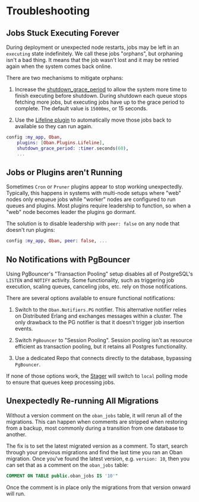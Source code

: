 # Troubleshooting

## Jobs Stuck Executing Forever

During deployment or unexpected node restarts, jobs may be left in an `executing` state
indefinitely. We call these jobs "orphans", but orphaning isn't a bad thing. It means that the job
wasn't lost and it may be retried again when the system comes back online.

There are two mechanisms to mitigate orphans:

1. Increase the [shutdown_grace_period](Oban.html#start_link/1-twiddly-options) to allow the
   system more time to finish executing before shutdown. During shutdown each queue stops
   fetching more jobs, but executing jobs have up to the grace period to complete. The default
   value is `15000ms`, or 15 seconds.

2. Use the [Lifeline plugin](Oban.Plugins.Lifeline.html) to automatically move those jobs back to
   available so they can run again.

```elixir
config :my_app, Oban,
    plugins: [Oban.Plugins.Lifeline],
    shutdown_grace_period: :timer.seconds(60),
    ...
```

## Jobs or Plugins aren't Running

Sometimes `Cron` or `Pruner` plugins appear to stop working unexpectedly. Typically, this happens in
systems with multi-node setups where "web" nodes only enqueue jobs while "worker" nodes are
configured to run queues and plugins. Most plugins require leadership to function, so when a "web"
node becomes leader the plugins go dormant.

The solution is to disable leadership with `peer: false` on any node that doesn't run plugins:

```elixir
config :my_app, Oban, peer: false, ...
```

## No Notifications with PgBouncer

Using PgBouncer's "Transaction Pooling" setup disables all of PostgreSQL's `LISTEN` and `NOTIFY`
activity. Some functionality, such as triggering job execution, scaling queues, canceling jobs,
etc. rely on those notifications.

There are several options available to ensure functional notifications:

1. Switch to the `Oban.Notifiers.PG` notifier. This alternative notifier relies on Distributed
   Erlang and exchanges messages within a cluster. The only drawback to the PG notifier is that it
   doesn't trigger job insertion events.

2. Switch `PgBouncer` to "Session Pooling". Session pooling isn't as resource efficient as
   transaction pooling, but it retains all Postgres functionality.

3. Use a dedicated Repo that connects directly to the database, bypassing `PgBouncer`.

If none of those options work, the [Stager][stag] will switch to `local` polling mode to ensure
that queues keep processing jobs.

[stag]: Oban.Plugins.Stager.html

## Unexpectedly Re-running All Migrations

Without a version comment on the `oban_jobs` table, it will rerun all of the migrations. This can
happen when comments are stripped when restoring from a backup, most commonly during a transition
from one database to another.

The fix is to set the latest migrated version as a comment. To start, search through your previous
migrations and find the last time you ran an Oban migration. Once you've found the latest version,
e.g. `version: 10`, then you can set that as a comment on the `oban_jobs` table:

```sql
COMMENT ON TABLE public.oban_jobs IS '10'"
```

Once the comment is in place only the migrations from that version onward will
run.
